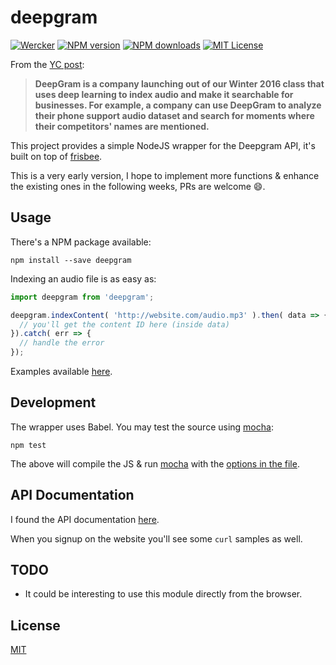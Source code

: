 # deepgram

[![Wercker][wercker-image]][wercker-url]
[![NPM version][npm-image]][npm-url]
[![NPM downloads][npm-downloads]][npm-url]
[![MIT License][license-image]][license-url]

From the [YC post](http://blog.ycombinator.com/deepgram-yc-w16-is-building-a-google-for-audio):

> **DeepGram is a company launching out of our Winter 2016 class that uses deep learning to index audio and make it searchable for businesses. For example, a company can use DeepGram to analyze their phone support audio dataset and search for moments where their competitors' names are mentioned.**

This project provides a simple NodeJS wrapper for the Deepgram API, it's built on top of [frisbee](https://github.com/niftylettuce/frisbee).

This is a very early version, I hope to implement more functions & enhance the existing ones in the following weeks, PRs are welcome :smile:.

## Usage

There's a NPM package available:

```npm install --save deepgram```

Indexing an audio file is as easy as:

```js
import deepgram from 'deepgram';

deepgram.indexContent( 'http://website.com/audio.mp3' ).then( data => {
  // you'll get the content ID here (inside data)
}).catch( err => {
  // handle the error
});
```

Examples available [here](https://github.com/matiasinsaurralde/node-deepgram/tree/master/examples).

## Development

The wrapper uses Babel. You may test the source using [mocha](https://mochajs.org/):

```npm test```

The above will compile the JS & run [mocha](https://mochajs.org/) with the [options in the file](https://github.com/matiasinsaurralde/node-deepgram/blob/master/test/mocha.opts).

## API Documentation

I found the API documentation [here](https://api.deepgram.com/doc/).

When you signup on the website you'll see some ```curl``` samples as well.

## TODO

* It could be interesting to use this module directly from the browser.

## License

[MIT][license-url]

[wercker-image]: https://app.wercker.com/status/2179a5f7fbbfa2be251285bbda4ec173/s/master
[wercker-url]: https://app.wercker.com/project/bykey/2179a5f7fbbfa2be251285bbda4ec173
[npm-image]: http://img.shields.io/npm/v/deepgram.svg?style=flat
[npm-url]: https://npmjs.org/package/deepgram
[npm-downloads]: http://img.shields.io/npm/dm/deepgram.svg?style=flat
[license-url]: LICENSE
[license-image]: http://img.shields.io/badge/license-MIT-blue.svg?style=flat
